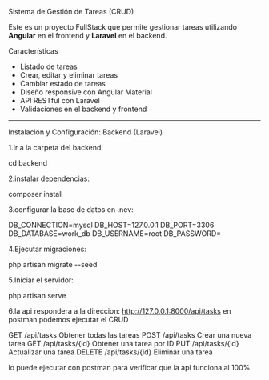 Sistema de Gestión de Tareas (CRUD)

Este es un proyecto FullStack que permite gestionar tareas utilizando **Angular** en el frontend y **Laravel** en el backend.

 Características

- Listado de tareas
- Crear, editar y eliminar tareas
- Cambiar estado de tareas
- Diseño responsive con Angular Material
- API RESTful con Laravel
- Validaciones en el backend y frontend

---

Instalación y Configuración:
Backend (Laravel)

1.Ir a la carpeta del backend:
   
cd backend

2.instalar dependencias:

composer install

3.configurar la base de datos en .nev:

DB_CONNECTION=mysql
DB_HOST=127.0.0.1
DB_PORT=3306
DB_DATABASE=work_db
DB_USERNAME=root
DB_PASSWORD=

4.Ejecutar migraciones:

php artisan migrate --seed

5.Iniciar el servidor:

php artisan serve


6.la api respondera a la direccion: http://127.0.0.1:8000/api/tasks
en postman podemos ejecutar el CRUD 

GET	/api/tasks	Obtener todas las tareas
POST	/api/tasks	Crear una nueva tarea
GET	/api/tasks/{id}	Obtener una tarea por ID
PUT	/api/tasks/{id}	Actualizar una tarea
DELETE	/api/tasks/{id}	Eliminar una tarea

lo puede ejecutar con postman para verificar que la api funciona al 100%
